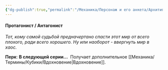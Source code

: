 ```yaml
---
{"dg-publish":true,"permalink":"/Механика/Персонаж и его анкета/Архитипы персонжей/Подробнее/Протагонист/","noteIcon":"","created":"2025-09-07T13:19:20.235+03:00","updated":"2025-09-09T16:25:55.002+03:00"}
---
```




#### Протагонист / Антагонист
*Тот, кому самой судьбой предначертано спасти этот мир от всего плохого, ради всего хорошего. Ну или наоборот - ввергнуть мир в хаос.* 

**Перк**: **В следующей серии…** 
Получает дополнительное [[Механика/Термины/Кубики/Вдохновение\|Вдохновение]]. 